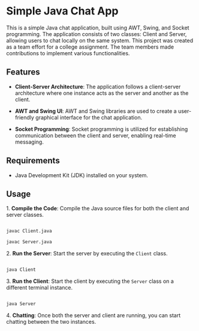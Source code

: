 # Simple Java Chat App

This is a simple Java chat application, built using AWT, Swing, and Socket programming. The application consists of two classes: Client and Server, allowing users to chat locally on the same system. This project was created as a team effort for a college assignment. The team members made contributions to implement various functionalities. 


## Features

- **Client-Server Architecture**: The application follows a client-server architecture where one instance acts as the server and another as the client.

- **AWT and Swing UI**: AWT and Swing libraries are used to create a user-friendly graphical interface for the chat application.

- **Socket Programming**: Socket programming is utilized for establishing communication between the client and server, enabling real-time messaging.

## Requirements

- Java Development Kit (JDK) installed on your system.

## Usage

1\. **Compile the Code**: Compile the Java source files for both the client and server classes.

```bash

javac Client.java

javac Server.java

```

2\. **Run the Server**: Start the server by executing the `Client` class.

```bash

java Client

```

3\. **Run the Client**: Start the client by executing the `Server` class on a different terminal instance.

```bash

java Server

```

4\. **Chatting**: Once both the server and client are running, you can start chatting between the two instances.



